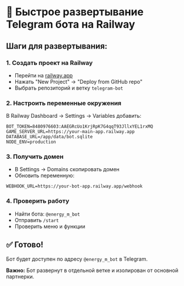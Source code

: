 # 🚀 Быстрое развертывание Telegram бота на Railway

## Шаги для развертывания:

### 1. Создать проект на Railway
- Перейти на [railway.app](https://railway.app)
- Нажать "New Project" → "Deploy from GitHub repo"
- Выбрать репозиторий и ветку `telegram-bot`

### 2. Настроить переменные окружения
В Railway Dashboard → Settings → Variables добавить:

```
BOT_TOKEN=8480976603:AAEGRcUo1KrjRpK7G4qqT93JllxYEL1rxMQ
GAME_SERVER_URL=https://your-main-app.railway.app
DATABASE_URL=/app/data/bot.sqlite
NODE_ENV=production
```

### 3. Получить домен
- В Settings → Domains скопировать домен
- Обновить переменную:
```
WEBHOOK_URL=https://your-bot-app.railway.app/webhook
```

### 4. Проверить работу
- Найти бота: `@energy_m_bot`
- Отправить `/start`
- Проверить меню и функции

## ✅ Готово!

Бот будет доступен по адресу `@energy_m_bot` в Telegram.

**Важно:** Бот развернут в отдельной ветке и изолирован от основной партнерки.

























